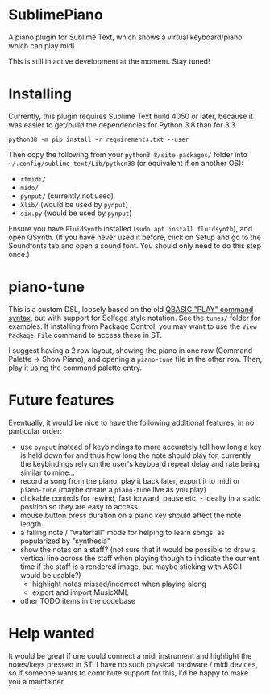 # SublimePiano

A piano plugin for Sublime Text, which shows a virtual keyboard/piano which can play midi.

This is still in active development at the moment. Stay tuned!


# Installing

Currently, this plugin requires Sublime Text build 4050 or later, because it was easier to get/build the dependencies for Python 3.8 than for 3.3.

`python38 -m pip install -r requirements.txt --user`

Then copy the following from your `python3.8/site-packages/` folder into `~/.config/sublime-text/Lib/python38` (or equivalent if on another OS):
- `rtmidi/`
- `mido/`
- `pynput/` (currently not used)
- `Xlib/` (would be used by `pynput`)
- `six.py` (would be used by `pynput`)

Ensure you have `FluidSynth` installed (`sudo apt install fluidsynth`), and open QSynth. (If you have never used it before, click on Setup and go to the Soundfonts tab and open a sound font. You should only need to do this step once.)

# piano-tune

This is a custom DSL, loosely based on the old [QBASIC "PLAY" command syntax](https://www.qbasic.net/en/reference/qb11/Statement/PLAY-006.htm), but with support for Solfege style notation.
See the `tunes/` folder for examples. If installing from Package Control, you may want to use the `View Package File` command to access these in ST.

I suggest having a 2 row layout, showing the piano in one row (Command Palette -> Show Piano), and opening a `piano-tune` file in the other row. Then, play it using the command palette entry.

# Future features

Eventually, it would be nice to have the following additional features, in no particular order:

- use `pynput` instead of keybindings to more accurately tell how long a key is held down for and thus how long the note should play for, currently the keybindings rely on the user's keyboard repeat delay and rate being similar to mine...
- record a song from the piano, play it back later, export it to midi or `piano-tune` (maybe create a `piano-tune` live as you play)
- clickable controls for rewind, fast forward, pause etc. - ideally in a static position so they are easy to access
- mouse button press duration on a piano key should affect the note length
- a falling note / "waterfall" mode for helping to learn songs, as popularized by "synthesia"
- show the notes on a staff? (not sure that it would be possible to draw a vertical line across the staff when playing though to indicate the current time if the staff is a rendered image, but maybe sticking with ASCII would be usable?)
  - highlight notes missed/incorrect when playing along
  - export and import MusicXML
- other TODO items in the codebase

# Help wanted

It would be great if one could connect a midi instrument and highlight the notes/keys pressed in ST. I have no such physical hardware / midi devices, so if someone wants to contribute support for this, I'd be happy to make you a maintainer.
